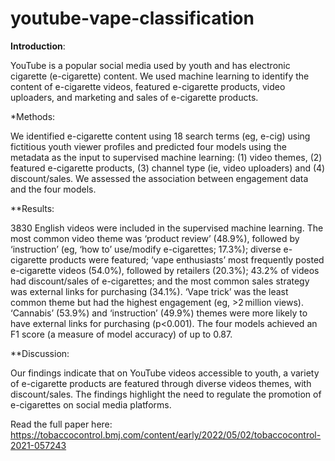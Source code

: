 # youtube-vape-classification

**Introduction**: 

YouTube is a popular social media used by youth and has electronic cigarette (e-cigarette) content. We used machine learning to identify the content of e-cigarette videos, featured e-cigarette products, video uploaders, and marketing and sales of e-cigarette products.

*Methods:

We identified e-cigarette content using 18 search terms (eg, e-cig) using fictitious youth viewer profiles and predicted four models using the metadata as the input to supervised machine learning: (1) video themes, (2) featured e-cigarette products, (3) channel type (ie, video uploaders) and (4) discount/sales. We assessed the association between engagement data and the four models.

**Results:

3830 English videos were included in the supervised machine learning. The most common video theme was ‘product review’ (48.9%), followed by ‘instruction’ (eg, ‘how to’ use/modify e-cigarettes; 17.3%); diverse e-cigarette products were featured; ‘vape enthusiasts’ most frequently posted e-cigarette videos (54.0%), followed by retailers (20.3%); 43.2% of videos had discount/sales of e-cigarettes; and the most common sales strategy was external links for purchasing (34.1%). ‘Vape trick’ was the least common theme but had the highest engagement (eg, >2 million views). ‘Cannabis’ (53.9%) and ‘instruction’ (49.9%) themes were more likely to have external links for purchasing (p<0.001). The four models achieved an F1 score (a measure of model accuracy) of up to 0.87.

**Discussion:

Our findings indicate that on YouTube videos accessible to youth, a variety of e-cigarette products are featured through diverse videos themes, with discount/sales. The findings highlight the need to regulate the promotion of e-cigarettes on social media platforms.

Read the full paper here: https://tobaccocontrol.bmj.com/content/early/2022/05/02/tobaccocontrol-2021-057243
